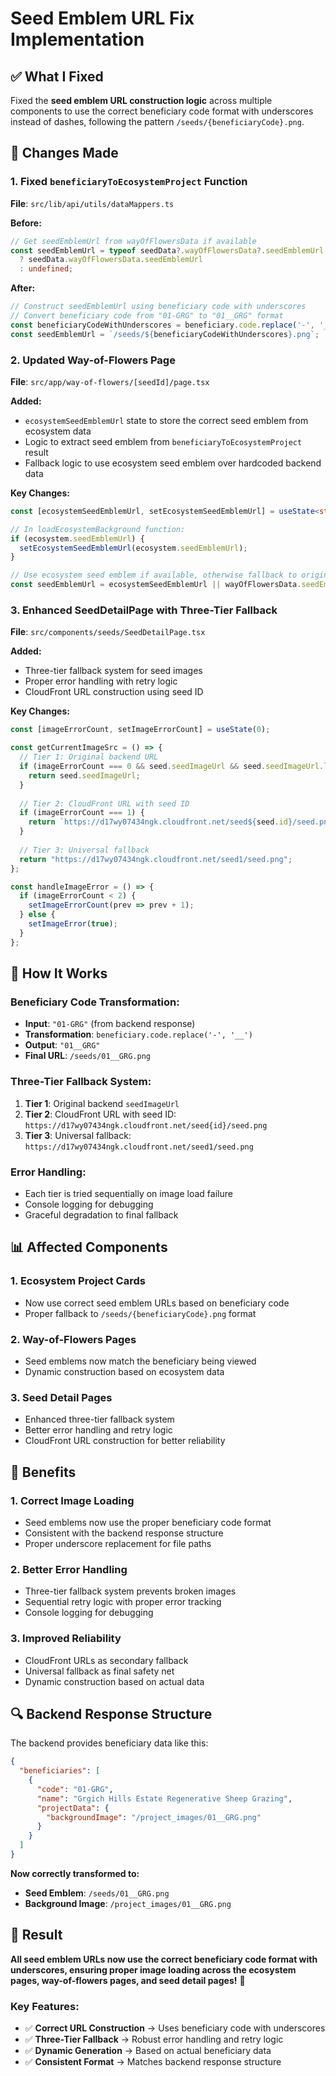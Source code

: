 # Seed Emblem URL Fix Implementation

## ✅ What I Fixed

Fixed the **seed emblem URL construction logic** across multiple components to use the correct beneficiary code format with underscores instead of dashes, following the pattern `/seeds/{beneficiaryCode}.png`.

## 🔧 Changes Made

### **1. Fixed `beneficiaryToEcosystemProject` Function**
**File**: `src/lib/api/utils/dataMappers.ts`

**Before:**
```typescript
// Get seedEmblemUrl from wayOfFlowersData if available
const seedEmblemUrl = typeof seedData?.wayOfFlowersData?.seedEmblemUrl === 'string'
  ? seedData.wayOfFlowersData.seedEmblemUrl
  : undefined;
```

**After:**
```typescript
// Construct seedEmblemUrl using beneficiary code with underscores
// Convert beneficiary code from "01-GRG" to "01__GRG" format
const beneficiaryCodeWithUnderscores = beneficiary.code.replace('-', '__');
const seedEmblemUrl = `/seeds/${beneficiaryCodeWithUnderscores}.png`;
```

### **2. Updated Way-of-Flowers Page**
**File**: `src/app/way-of-flowers/[seedId]/page.tsx`

**Added:**
- `ecosystemSeedEmblemUrl` state to store the correct seed emblem from ecosystem data
- Logic to extract seed emblem from `beneficiaryToEcosystemProject` result
- Fallback logic to use ecosystem seed emblem over hardcoded backend data

**Key Changes:**
```typescript
const [ecosystemSeedEmblemUrl, setEcosystemSeedEmblemUrl] = useState<string>("");

// In loadEcosystemBackground function:
if (ecosystem.seedEmblemUrl) {
  setEcosystemSeedEmblemUrl(ecosystem.seedEmblemUrl);
}

// Use ecosystem seed emblem if available, otherwise fallback to original
const seedEmblemUrl = ecosystemSeedEmblemUrl || wayOfFlowersData.seedEmblemUrl;
```

### **3. Enhanced SeedDetailPage with Three-Tier Fallback**
**File**: `src/components/seeds/SeedDetailPage.tsx`

**Added:**
- Three-tier fallback system for seed images
- Proper error handling with retry logic
- CloudFront URL construction using seed ID

**Key Changes:**
```typescript
const [imageErrorCount, setImageErrorCount] = useState(0);

const getCurrentImageSrc = () => {
  // Tier 1: Original backend URL
  if (imageErrorCount === 0 && seed.seedImageUrl && seed.seedImageUrl.length > 0) {
    return seed.seedImageUrl;
  }
  
  // Tier 2: CloudFront URL with seed ID
  if (imageErrorCount === 1) {
    return `https://d17wy07434ngk.cloudfront.net/seed${seed.id}/seed.png`;
  }
  
  // Tier 3: Universal fallback
  return "https://d17wy07434ngk.cloudfront.net/seed1/seed.png";
};

const handleImageError = () => {
  if (imageErrorCount < 2) {
    setImageErrorCount(prev => prev + 1);
  } else {
    setImageError(true);
  }
};
```

## 🎯 How It Works

### **Beneficiary Code Transformation:**
- **Input**: `"01-GRG"` (from backend response)
- **Transformation**: `beneficiary.code.replace('-', '__')`
- **Output**: `"01__GRG"`
- **Final URL**: `/seeds/01__GRG.png`

### **Three-Tier Fallback System:**
1. **Tier 1**: Original backend `seedImageUrl`
2. **Tier 2**: CloudFront URL with seed ID: `https://d17wy07434ngk.cloudfront.net/seed{id}/seed.png`
3. **Tier 3**: Universal fallback: `https://d17wy07434ngk.cloudfront.net/seed1/seed.png`

### **Error Handling:**
- Each tier is tried sequentially on image load failure
- Console logging for debugging
- Graceful degradation to final fallback

## 📊 Affected Components

### **1. Ecosystem Project Cards**
- Now use correct seed emblem URLs based on beneficiary code
- Proper fallback to `/seeds/{beneficiaryCode}.png` format

### **2. Way-of-Flowers Pages**
- Seed emblems now match the beneficiary being viewed
- Dynamic construction based on ecosystem data

### **3. Seed Detail Pages**
- Enhanced three-tier fallback system
- Better error handling and retry logic
- CloudFront URL construction for better reliability

## 🎉 Benefits

### **1. Correct Image Loading**
- Seed emblems now use the proper beneficiary code format
- Consistent with the backend response structure
- Proper underscore replacement for file paths

### **2. Better Error Handling**
- Three-tier fallback system prevents broken images
- Sequential retry logic with proper error tracking
- Console logging for debugging

### **3. Improved Reliability**
- CloudFront URLs as secondary fallback
- Universal fallback as final safety net
- Dynamic construction based on actual data

## 🔍 Backend Response Structure

The backend provides beneficiary data like this:
```json
{
  "beneficiaries": [
    {
      "code": "01-GRG",
      "name": "Grgich Hills Estate Regenerative Sheep Grazing",
      "projectData": {
        "backgroundImage": "/project_images/01__GRG.png"
      }
    }
  ]
}
```

**Now correctly transformed to:**
- **Seed Emblem**: `/seeds/01__GRG.png`
- **Background Image**: `/project_images/01__GRG.png`

## 🎉 Result

**All seed emblem URLs now use the correct beneficiary code format with underscores, ensuring proper image loading across the ecosystem pages, way-of-flowers pages, and seed detail pages!** 🎉

### **Key Features:**
- ✅ **Correct URL Construction** → Uses beneficiary code with underscores
- ✅ **Three-Tier Fallback** → Robust error handling and retry logic
- ✅ **Dynamic Generation** → Based on actual beneficiary data
- ✅ **Consistent Format** → Matches backend response structure
